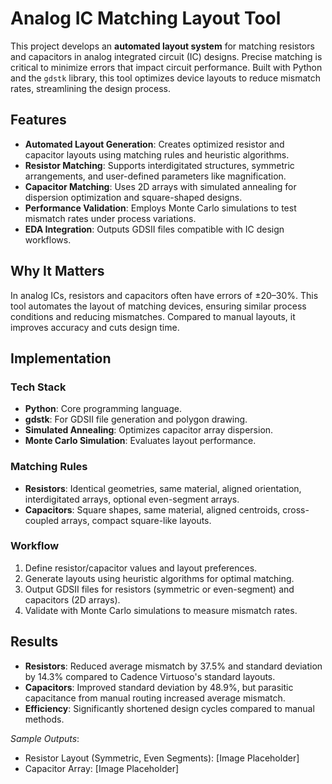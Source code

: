 # Analog IC Matching Layout Tool

This project develops an **automated layout system** for matching resistors and capacitors in analog integrated circuit (IC) designs. Precise matching is critical to minimize errors that impact circuit performance. Built with Python and the `gdstk` library, this tool optimizes device layouts to reduce mismatch rates, streamlining the design process.

## Features

- **Automated Layout Generation**: Creates optimized resistor and capacitor layouts using matching rules and heuristic algorithms.
- **Resistor Matching**: Supports interdigitated structures, symmetric arrangements, and user-defined parameters like magnification.
- **Capacitor Matching**: Uses 2D arrays with simulated annealing for dispersion optimization and square-shaped designs.
- **Performance Validation**: Employs Monte Carlo simulations to test mismatch rates under process variations.
- **EDA Integration**: Outputs GDSII files compatible with IC design workflows.

## Why It Matters

In analog ICs, resistors and capacitors often have errors of ±20–30%. This tool automates the layout of matching devices, ensuring similar process conditions and reducing mismatches. Compared to manual layouts, it improves accuracy and cuts design time.

## Implementation

### Tech Stack
- **Python**: Core programming language.
- **gdstk**: For GDSII file generation and polygon drawing.
- **Simulated Annealing**: Optimizes capacitor array dispersion.
- **Monte Carlo Simulation**: Evaluates layout performance.

### Matching Rules
- **Resistors**: Identical geometries, same material, aligned orientation, interdigitated arrays, optional even-segment arrays.
- **Capacitors**: Square shapes, same material, aligned centroids, cross-coupled arrays, compact square-like layouts.

### Workflow
1. Define resistor/capacitor values and layout preferences.
2. Generate layouts using heuristic algorithms for optimal matching.
3. Output GDSII files for resistors (symmetric or even-segment) and capacitors (2D arrays).
4. Validate with Monte Carlo simulations to measure mismatch rates.

## Results

- **Resistors**: Reduced average mismatch by 37.5% and standard deviation by 14.3% compared to Cadence Virtuoso's standard layouts.
- **Capacitors**: Improved standard deviation by 48.9%, but parasitic capacitance from manual routing increased average mismatch.
- **Efficiency**: Significantly shortened design cycles compared to manual methods.

*Sample Outputs*:
- Resistor Layout (Symmetric, Even Segments): [Image Placeholder]
- Capacitor Array: [Image Placeholder]
